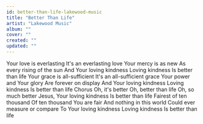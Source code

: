 ```yaml
---
id: better-than-life-lakewood-music
title: "Better Than Life"
artist: "Lakewood Music"
album: ""
cover: ""
created: ""
updated: ""
---
```


Your love is everlasting
It's an everlasting love
Your mercy is as new
As every rising of the sun
And Your loving kindness
Loving kindness
Is better than life
Your grace is all-sufficient
It's an all-sufficient grace
Your power and Your glory
Are forever on display
And Your loving kindness
Loving kindness
Is better than life
Chorus
Oh, it's better
Oh, better than life
Oh, so much better
Jesus, Your loving kindness
Is better than life
Fairest of ten thousand
Of ten thousand You are fair
And nothing in this world
Could ever measure or compare
To Your loving kindness
Loving kindness
Is better than life